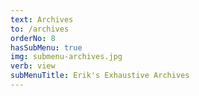 ```yaml
---
text: Archives
to: /archives
orderNo: 8
hasSubMenu: true
img: submenu-archives.jpg
verb: view
subMenuTitle: Erik's Exhaustive Archives
---
```

